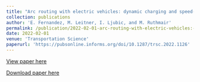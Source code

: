 ```yaml
---
title: "Arc routing with electric vehicles: dynamic charging and speed-dependent energy consumption"
collection: publications
author: 'E. Fernandez, M. Leitner, I. Ljubic, and M. Ruthmair'
permalink: /publication/2022-02-01-arc-routing-with-electric-vehicles:-dynamic-charging-and-speed-dependent-energy-consumption
date: 2022-02-01
venue: 'Transportation Science'
paperurl: 'https://pubsonline.informs.org/doi/10.1287/trsc.2022.1126'
---
```

[View paper here](https://pubsonline.informs.org/doi/10.1287/trsc.2022.1126)

[Download paper here](http://www.optimization-online.org/DB_HTML/2019/06/7262.html)
